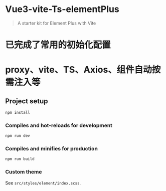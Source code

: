 # Vue3-vite-Ts-elementPlus

> A starter kit for Element Plus with Vite

# 已完成了常用的初始化配置
# proxy、vite、TS、Axios、组件自动按需注入等

## Project setup

```bash
npm install
```

### Compiles and hot-reloads for development

```bash
npm run dev
```

### Compiles and minifies for production

```bash
npm run build
```


### Custom theme

See `src/styles/element/index.scss`.
